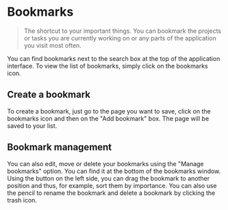 # Bookmarks

>The shortcut to your important things. You can bookmark the projects or tasks you are currently working on or any parts of the application you visit most often.

You can find bookmarks next to the search box at the top of the application interface. To view the list of bookmarks, simply click on the bookmarks icon.

## Create a bookmark
To create a bookmark, just go to the page you want to save, click on the bookmarks icon and then on the "Add bookmark" box. The page will be saved to your list.

## Bookmark management
You can also edit, move or delete your bookmarks using the "Manage bookmarks" option. You can find it at the bottom of the bookmarks window. Using the button on the left side, you can drag the bookmark to another position and thus, for example, sort them by importance. You can also use the pencil to rename the bookmark and delete a bookmark by clicking the trash icon.
